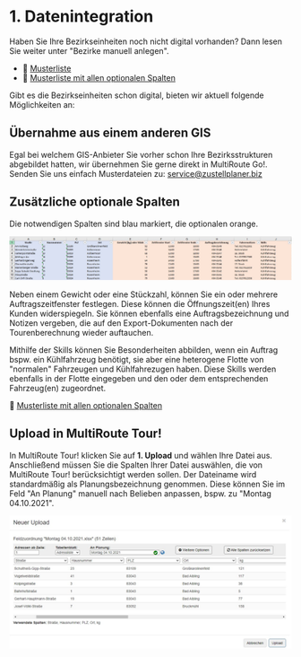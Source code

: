 # **1. Datenintegration**

Haben Sie Ihre Bezirkseinheiten noch nicht digital vorhanden? Dann lesen Sie weiter unter "Bezirke manuell anlegen".
- 💾 [Musterliste](assets/downloads/Muster-Upload.xlsx)
- 💾 [Musterliste mit allen optionalen Spalten](assets/downloads/Muster-Upload-erweitert.xlsx)

Gibt es die Bezirkseinheiten schon digital, bieten wir aktuell folgende Möglichkeiten an:

## Übernahme aus einem anderen GIS

Egal bei welchem GIS-Anbieter Sie vorher schon Ihre Bezirksstrukturen abgebildet hatten, wir übernehmen Sie gerne direkt in MultiRoute Go!. Senden Sie uns einfach Musterdateien zu: service@zustellplaner.biz



## Zusätzliche optionale Spalten

Die notwendigen Spalten sind blau markiert, die optionalen orange. 

![!](assets/upload_erweitert.jpg)

Neben einem Gewicht oder eine Stückzahl, können Sie ein oder mehrere Auftragszeitfenster festlegen. Diese können die Öffnungszeit(en) Ihres Kunden widerspiegeln. Sie können ebenfalls eine Auftragsbezeichnung und Notizen vergeben, die auf den Export-Dokumenten nach der Tourenberechnung wieder auftauchen. 

Mithilfe der Skills können Sie Besonderheiten abbilden, wenn ein Auftrag bspw. ein Kühlfahrzeug benötigt, sie aber eine heterogene Flotte von "normalen" Fahrzeugen und Kühlfahrezugen haben. Diese Skills werden ebenfalls in der Flotte eingegeben und den oder dem entsprechenden Fahrzeug(en) zugeordnet. 

💾 [Musterliste mit allen optionalen Spalten](assets/downloads/Muster-Upload-erweitert.xlsx)

## Upload in MultiRoute Tour!

In MultiRoute Tour! klicken Sie auf **1. Upload** und wählen Ihre Datei aus. Anschließend müssen Sie die Spalten Ihrer Datei auswählen, die von MultiRoute Tour! berücksichtigt werden sollen. 
Der Dateiname wird standardmäßig als Planungsbezeichnung genommen. Diese können Sie im Feld "An Planung" manuell nach Belieben anpassen, bspw. zu "Montag 04.10.2021".

![!](assets/upload_zuordnung_v1.jpg)






